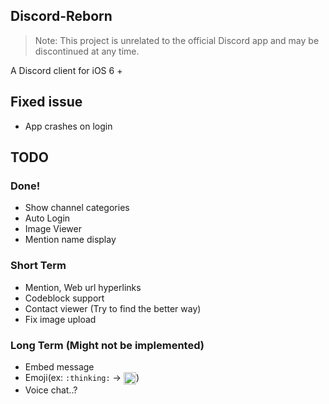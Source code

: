 ## Discord-Reborn
> Note: This project is unrelated to the official Discord app and may be discontinued at any time.<br>

A Discord client for iOS 6 +

## Fixed issue
* App crashes on login

## TODO
### Done!
* Show channel categories
* Auto Login
* Image Viewer
* Mention name display

### Short Term
* Mention, Web url hyperlinks
* Codeblock support
* Contact viewer (Try to find the better way)
* Fix image upload

### Long Term (Might not be implemented)
* Embed message
* Emoji(ex: `:thinking:` -> <img src="https://em-content.zobj.net/thumbs/120/twitter/351/thinking-face_1f914.png" alt="thinking face emoji" style="vertical-align: middle;" width="20px"/>)
* Voice chat..?
